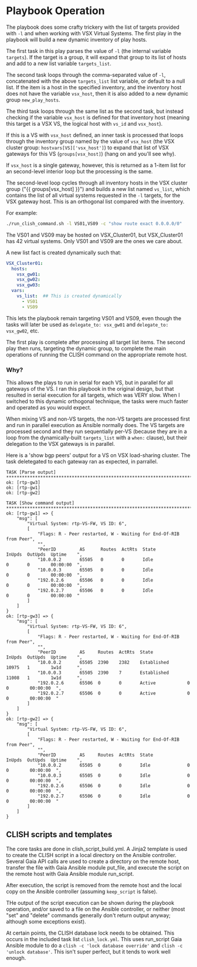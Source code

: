 # Playbook Operation

The playbook does some crafty trickery with the list of targets provided
with ```-l``` and when working with VSX Virtual Systems.  The first play in
the playbook will build a new dynamic inventory of play hosts.

The first task in this play parses the value of ```-l``` (the internal
variable ```targets```).  If the target is a group, it will expand that
group to its list of hosts and add to a new list variable
```targets_list```.

The second task loops through the comma-separated value of ```-l```,
concatenated with the above ```targets_list``` list variable, or default to
a null list.  If the item is a host in the specified inventory, and the
inventory host does not have the variable ```vsx_host```, then it is also
added to a new dynamic group ```new_play_hosts```.

The third task loops through the same list as the second task, but instead
checking if the variable ```vsx_host``` is defined for that inventory host
(meaning this target is a VSX VS, the logical host with ```vs_id``` and
```vsx_host```).

If this is a VS with ```vsx_host``` defined, an inner task is processed that
loops through the inventory group named by the value of ```vsx_host``` (the
VSX cluster group: ```hostvars[VS]['vsx_host']```) to expand that list of
VSX gateways for this VS (```groups[vsx_host]```) (hang on and you'll see why).

If ```vsx_host``` is a single gateway, however, this is returned as a 1-item
list for an second-level interior loop but the processing is the same.

The second-level loop cycles through all inventory hosts in the VSX cluster
group ("{{ groups[vsx_host] }}") and builds a new list named ```vs_list```,
which contains the list of all virtual systems requested in the ```-l```
targets, for the VSX gateway host.  This is an orthogonal list compared with
the inventory.

For example:

```sh
./run_clish_command.sh -l VS01,VS09 -c "show route exact 0.0.0.0/0"
```

The VS01 and VS09 may be hosted on VSX_Cluster01, but VSX_Cluster01 has 42
virtual systems.  Only VS01 and VS09 are the ones we care about.

A new list fact is created dynamically such that:

```yaml
VSX_Cluster01:
  hosts:
    vsx_gw01:
    vsx_gw02:
    vsx_gw03:
  vars:
    vs_list:  ## This is created dynamically
      - VS01
      - VS09
```

This lets the playbook remain targeting VS01 and VS09, even though
the tasks will later be used as ```delegate_to: vsx_gw01``` and
```delegate_to: vsx_gw02```, etc.

The first play is complete after processing all target list items.  The
second play then runs, targeting the dynamic group, to complete the main
operations of running the CLISH command on the appropriate remote host.

### Why?

This allows the plays to run in serial for each VS, but in parallel for all
 gateways of the VS.  I ran this playbook in the original design,
but that resulted in serial execution for all targets, which was VERY slow. 
When I switched to this dynamic orthogonal technique, the tasks were much
faster and operated as you would expect.

When mixing VS and non-VS targets, the non-VS targets are processed first
and run in parallel execution as Ansible normally does.  The VS targets are
processed second and they run sequentially per-VS (because they are in a
loop from the dynamically-built ```targets_list``` with a ```when:```
clause), but their delegation to the VSX gateways is in parallel.

Here is a 'show bgp peers' output for a VS on VSX load-sharing cluster.  The
task deletegated to each gateway ran as expected, in parrallel.

```
TASK [Parse output] ********************************************************************************
ok: [rtp-gw3]
ok: [rtp-gw1]
ok: [rtp-gw2]

TASK [Show command output] *************************************************************************
ok: [rtp-gw1] => {
    "msg": [
        "Virtual System: rtp-VS-FW, VS ID: 6",
        [
            "Flags: R - Peer restarted, W - Waiting for End-Of-RIB from Peer",
            "",
            "PeerID         AS      Routes  ActRts  State             InUpds  OutUpds  Uptime    ",
            "10.0.0.2       65505   0       0       Idle              0       0        00:00:00  ",
            "10.0.0.3       65505   0       0       Idle              0       0        00:00:00  ",
            "192.0.2.6      65506   0       0       Idle              0       0        00:00:00  ",
            "192.0.2.7      65506   0       0       Idle              0       0        00:00:00  "
        ]
    ]
}
ok: [rtp-gw3] => {
    "msg": [
        "Virtual System: rtp-VS-FW, VS ID: 6",
        [
            "Flags: R - Peer restarted, W - Waiting for End-Of-RIB from Peer",
            "",   
            "PeerID         AS     Routes  ActRts  State             InUpds  OutUpds  Uptime    ",
            "10.0.0.2       65505  2390    2382    Established       10975   1        1w1d      ",
            "10.0.0.3       65505  2390    7       Established       11008   1        1w1d      ",
            "192.0.2.6      65506  0       0       Active            0       0        00:00:00  ",
            "192.0.2.7      65506  0       0       Active            0       0        00:00:00  "
        ]
    ]
}
ok: [rtp-gw2] => {
    "msg": [
        "Virtual System: rtp-VS-FW, VS ID: 6",
        [
            "Flags: R - Peer restarted, W - Waiting for End-Of-RIB from Peer",
            "",
            "PeerID         AS     Routes  ActRts  State             InUpds  OutUpds  Uptime    ",
            "10.0.0.2       65505  0       0       Idle              0       0        00:00:00  ",
            "10.0.0.3       65505  0       0       Idle              0       0        00:00:00  ",
            "192.0.2.6      65506  0       0       Idle              0       0        00:00:00  ",
            "192.0.2.7      65506  0       0       Idle              0       0        00:00:00  "
        ]
    ]
}
```

## CLISH scripts and templates

The core tasks are done in clish_script_build.yml.  A Jinja2 template is
used to create the CLISH script in a local directory on the Ansible
controller.  Several Gaia API calls are used to create a directory on the
remote host, transfer the file with Gaia Ansible module put_file, and
execute the script on the remote host with Gaia Ansible module run_script.

After execution, the script is removed from the remote host and the local
copy on the Ansible controller (assuming ```keep_script``` is false).

THe output of the script execution can be shown during the playbook
operation, and/or saved to a file on the Ansible controller, or neither
(most "set" and "delete" commands generally don't return output anyway;
although some exceptions exist).

At certain points, the CLISH database lock needs to be obtained.  This
occurs in the included task list ```clish_lock.yml```.  This uses run_script
Gaia Ansible module to do a ```clish -c 'lock database override'``` and ```clish
-c 'unlock database'```.  This isn't super perfect, but it tends to work
well enough.
